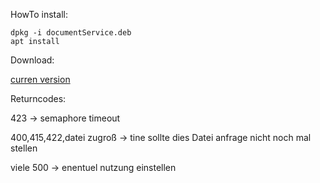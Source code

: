 HowTo install:

    dpkg -i documentService.deb
    apt install
    
Download:
    
[curren version](https://nexus.metaways.net/repository/documentPreview/develop/documentPreviewService.deb)

Returncodes:

423 -> semaphore timeout

400,415,422,datei zugroß -> tine sollte dies Datei anfrage nicht noch mal stellen

viele 500 -> enentuel nutzung einstellen